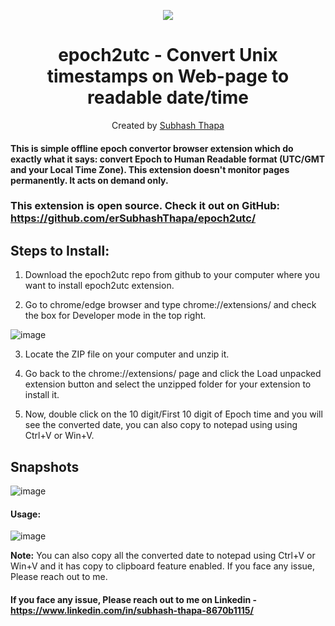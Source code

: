<div align="center">
<p align="center">
	<img src='https://img.shields.io/badge/-Made%20with%20JavaScript-red'/>
  
# epoch2utc - Convert Unix timestamps on Web-page to readable date/time
Created by <a href="https://www.linkedin.com/in/subhash-thapa-8670b1115/ ">Subhash Thapa</a>
</p>
</div>

#### This is simple offline epoch convertor browser extension which do exactly what it says: convert Epoch to Human Readable format (UTC/GMT and your Local Time Zone). This extension doesn't monitor pages permanently. It acts on demand only.

### This extension is open source. Check it out on GitHub: https://github.com/erSubhashThapa/epoch2utc/

## Steps to Install:
1. Download the epoch2utc repo from github to your computer where you want to install epoch2utc extension.

2. Go to chrome/edge browser and type chrome://extensions/ and check the box for Developer mode in the top right.

![image](https://user-images.githubusercontent.com/26038756/215324078-9c9ba0ec-60bd-4c3f-ab30-91f4eba33385.png)


3. Locate the ZIP file on your computer and unzip it.

4. Go back to the chrome://extensions/ page and click the Load unpacked extension button and select the unzipped folder for your extension to install it.

5. Now, double click on the 10 digit/First 10 digit of Epoch time and you will see the converted date, you can also copy to notepad using using Ctrl+V or Win+V.

## Snapshots 
![image](https://user-images.githubusercontent.com/26038756/215323822-317b7bbb-c834-4b94-bdb2-c4e93d3848ab.png)

#### Usage:
![image](https://user-images.githubusercontent.com/26038756/215324015-44aaa0c1-0698-4d85-b5c0-d08275670f86.png)

**Note:** You can also copy all the converted date to notepad using Ctrl+V or Win+V and it has copy to clipboard feature enabled. If you face any issue, Please reach out to me. 

#### If you face any issue, Please reach out to me on Linkedin - https://www.linkedin.com/in/subhash-thapa-8670b1115/ 
